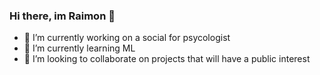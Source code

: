 ### Hi there, im Raimon 👋

- 🔭 I’m currently working on a social for psycologist
- 🌱 I’m currently learning ML
- 👯 I’m looking to collaborate on projects that will have a public interest

